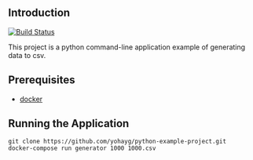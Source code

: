 


## Introduction

[![Build Status](https://travis-ci.org/yohayg/python-generator.svg?branch=master)](https://travis-ci.org/yohayg/python-generator)

This project is a python command-line application example of generating data to csv.

## Prerequisites

* [docker](https://www.docker.com/)

## Running the Application

    git clone https://github.com/yohayg/python-example-project.git
    docker-compose run generator 1000 1000.csv
